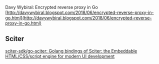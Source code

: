 
Davy Wybiral: Encrypted reverse proxy in Go [http://davywybiral.blogspot.com/2018/06/encrypted-reverse-proxy-in-go.html](http://davywybiral.blogspot.com/2018/06/encrypted-reverse-proxy-in-go.html)


## Sciter

[sciter-sdk/go-sciter: Golang bindings of Sciter: the Embeddable HTML/CSS/script engine for modern UI development](https://github.com/sciter-sdk/go-sciter#sciter-desktop-ui-examples)

